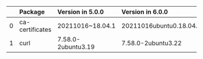 <!-- markdown-link-check-disable -->

|    | Package         | Version in 5.0.0   | Version in 6.0.0        | Status   |
|---:|:----------------|:-------------------|:------------------------|:---------|
|  0 | ca-certificates | 20211016~18.04.1   | 20211016ubuntu0.18.04.1 | UPDATED  |
|  1 | curl            | 7.58.0-2ubuntu3.19 | 7.58.0-2ubuntu3.22      | UPDATED  |